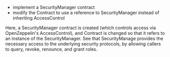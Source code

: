 - implement a SecurityManager contract
- modify the Contract to use a reference to SecurityManager instead of inheriting AccessControl

Here, a SecurityManager contract is created (which controls access via OpenZeppelin's AccessControl), and Contract is changed so that it refers to an instance of the SecurityManager. See that SecurityManage provides the necessary access to the underlying security protocols, by allowing callers to query, revoke, renounce, and grant roles. 